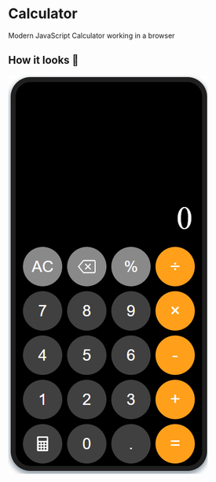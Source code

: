 # Calculator
Modern JavaScript Calculator working in a browser

## How it looks 🍏
![ScreenShot](https://github.com/vladislavvbulgakov/Calculator/blob/main/screen.PNG)
